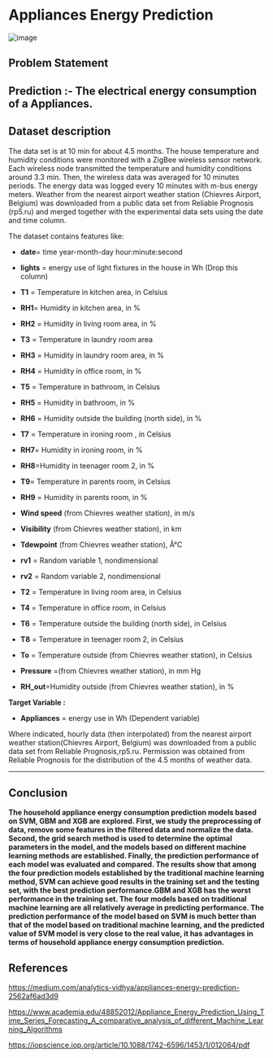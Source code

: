 # Appliances Energy Prediction

![image](https://user-images.githubusercontent.com/87980985/213869197-2877f179-b16e-4eaa-be59-966ad2aabdb5.png)

## **Problem Statement**
**Prediction :- The electrical energy consumption of a Appliances.**
---

## **Dataset description**
The data set is at 10 min for about 4.5 months. The house temperature and humidity conditions were monitored with a ZigBee wireless sensor network. Each wireless node transmitted the temperature and humidity conditions around 3.3 min. Then, the wireless data was averaged for 10 minutes periods. The energy data was logged every 10 minutes with m-bus energy meters. Weather from the nearest airport weather station (Chievres Airport, Belgium) was downloaded from a public data set from Reliable Prognosis (rp5.ru) and merged together with the experimental data sets using the date and time column.

The dataset contains features like:

* **date**= time year-month-day hour:minute:second


* **lights** = energy use of light fixtures in the house in Wh (Drop this column)

* **T1** = Temperature in kitchen area, in Celsius

* **RH1**= Humidity in kitchen area, in %

* **RH2** = Humidity in living room area, in %

* **T3** = Temperature in laundry room area

* **RH3** = Humidity in laundry room area, in %


* **RH4** = Humidity in office room, in %

* **T5** = Temperature in bathroom, in Celsius

* **RH5** = Humidity in bathroom, in %



* **RH6** = Humidity outside the building (north side), in %

* **T7** = Temperature in ironing room , in Celsius

* **RH7**= Humidity in ironing room, in %


* **RH8**=Humidity in teenager room 2, in %

* **T9**= Temperature in parents room, in Celsius

* **RH9** = Humidity in parents room, in %

* **Wind speed** (from Chievres weather station), in m/s

* **Visibility** (from Chievres weather station), in km

* **Tdewpoint** (from Chievres weather station), Â°C

* **rv1** = Random variable 1, nondimensional

* **rv2** = Random variable 2, nondimensional

* **T2** = Temperature in living room area, in Celsius

* **T4** = Temperature in office room, in Celsius

* **T6** = Temperature outside the building (north side), in Celsius

* **T8** = Temperature in teenager room 2, in Celsius

* **To** = Temperature outside (from Chievres weather station), in Celsius

* **Pressure** =(from Chievres weather station), in mm Hg

* **RH_out**=Humidity outside (from Chievres weather station), in %

**Target Variable :**

* **Appliances** = energy use in Wh (Dependent variable)

Where indicated, hourly data (then interpolated) from the nearest airport weather station(Chievres Airport, Belgium) was downloaded from a public data set from Reliable Prognosis,rp5.ru. Permission was obtained from Reliable Prognosis for the distribution of the 4.5 months of weather data.

---

## **Conclusion**

**The household appliance energy consumption prediction models based on SVM, GBM and XGB are explored. First, we study the preprocessing of data, remove some features in the filtered data and normalize the data. Second, the grid search method is used to determine the optimal parameters in the model, and the models based on different machine learning methods are established. Finally, the prediction performance of each model was evaluated and compared. The results show that among the four prediction models established by the traditional machine learning method, SVM can achieve good results in the training set and the testing set, with the best prediction performance.GBM and XGB has the worst performance in the training set. The four models based on traditional machine learning are all relatively average in predicting performance. The prediction performance of the model based on SVM is much better than that of the model based on traditional machine learning, and the predicted value of SVM model is very close to the real value, it has advantages in terms of household appliance energy consumption prediction.**


## **References**

https://medium.com/analytics-vidhya/appliances-energy-prediction-2562af6ad3d9

https://www.academia.edu/48852012/Appliance_Energy_Prediction_Using_Time_Series_Forecasting_A_comparative_analysis_of_different_Machine_Learning_Algorithms

https://iopscience.iop.org/article/10.1088/1742-6596/1453/1/012064/pdf
